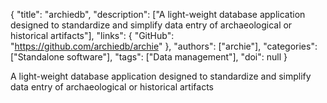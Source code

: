 {
  "title": "archiedb",
  "description": ["A light-weight database application designed to standardize and simplify data entry of archaeological or historical artifacts"],
  "links": {
    "GitHub": "https://github.com/archiedb/archie"
  },
  "authors": ["archie"],
  "categories": ["Standalone software"],
  "tags": ["Data management"],
  "doi": null
}

<!-- Generated by csv2md.R – do not edit by hand -->

A light-weight database application designed to standardize and simplify data entry of archaeological or historical artifacts